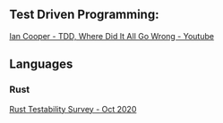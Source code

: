## Test Driven Programming:

[Ian Cooper - TDD, Where Did It All Go Wrong - Youtube](https://www.youtube.com/watch?v=EZ05e7EMOLM)


## Languages

### Rust
[Rust Testability Survey - Oct 2020](https://alastairreid.github.io/rust-testability/)
